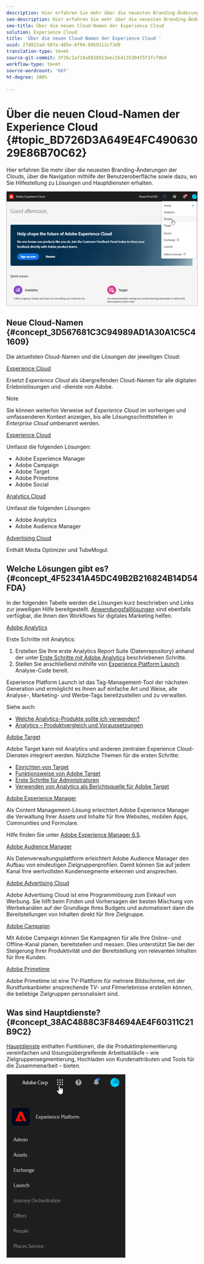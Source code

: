 ```yaml
---
description: Hier erfahren Sie mehr über die neuesten Branding-Änderungen der Clouds, über die Navigation mithilfe der Benutzeroberfläche sowie dazu, wo Sie Hilfestellung zu Lösungen und Hauptdiensten erhalten.
seo-description: Hier erfahren Sie mehr über die neuesten Branding-Änderungen der Clouds, über die Navigation mithilfe der Benutzeroberfläche sowie dazu, wo Sie Hilfestellung zu Lösungen und Hauptdiensten erhalten.
seo-title: Über die neuen Cloud-Namen der Experience Cloud
solution: Experience Cloud
title: 'Über die neuen Cloud-Namen der Experience Cloud '
uuid: 27d022ad-50fa-485e-8f94-0959112cf3d0
translation-type: tm+mt
source-git-commit: 3f26c1af19a0838913eec2b4135304f5f3fcf0b4
workflow-type: tm+mt
source-wordcount: '667'
ht-degree: 100%

---
```



# Über die neuen Cloud-Namen der Experience Cloud {#topic_BD726D3A649E4FC49063029E86B70C62}

Hier erfahren Sie mehr über die neuesten Branding-Änderungen der Clouds, über die Navigation mithilfe der Benutzeroberfläche sowie dazu, wo Sie Hilfestellung zu Lösungen und Hauptdiensten erhalten.

![](assets/cloud-pulldown.png)

## Neue Cloud-Namen {#concept_3D567681C3C94989AD1A30A1C5C41609}

Die aktuellsten Cloud-Namen und die Lösungen der jeweiligen Cloud:

[Experience Cloud](https://www.adobe.com/de/experience-cloud.html?promoid=FZPQZ2HS&amp;mv=other)

Ersetzt *Experience Cloud* als übergreifenden Cloud-Namen für alle digitalen Erlebnislösungen und -dienste von Adobe.

>[!NOTE]
>
>Sie können weiterhin Verweise auf *Experience Cloud* im vorherigen und umfassenderen Kontext anzeigen, bis alle Lösungsschnittstellen in *Enterprise Cloud* umbenannt werden.

[Experience Cloud](https://www.adobe.com/de/marketing-cloud.html)

Umfasst die folgenden Lösungen:

* Adobe Experience Manager
* Adobe Campaign
* Adobe Target
* Adobe Primetime
* Adobe Social

[Analytics Cloud](https://www.adobe.com/de/data-analytics-cloud.html)

Umfasst die folgenden Lösungen:

* Adobe Analytics
* Adobe Audience Manager

[Advertising Cloud](https://www.adobe.com/de/advertising-cloud.html)

Enthält Media Optimizer und TubeMogul.

## Welche Lösungen gibt es?  {#concept_4F52341A45DC49B2B216824B14D54FDA}

In der folgenden Tabelle werden die Lösungen kurz beschrieben und Links zur jeweiligen Hilfe bereitgestellt. [Anwendungsfalllösungen](https://helpx.adobe.com/marketing-cloud/how-to/use-cases.html) sind ebenfalls verfügbar, die Ihnen den Workflows für digitales Marketing helfen.

[Adobe Analytics](https://docs.adobe.com/content/help/de-DE/analytics/landing/home.html)

Erste Schritte mit Analytics:

1. Erstellen Sie Ihre erste Analytics Report Suite (Datenrepository) anhand der unter [Erste Schritte mit Adobe Analytics](https://docs.adobe.com/content/help/de-DE/analytics/analyze/analysis-workspace/home.html) beschriebenen Schritte.
1. Stellen Sie anschließend mithilfe von [Experience Platform Launch](https://docs.adobe.com/content/help/de-DE/launch/using/intro/get-started/quick-start.html) Analyse-Code bereit.

Experience Platform Launch ist das Tag-Management-Tool der nächsten Generation und ermöglicht es Ihnen auf einfache Art und Weise, alle Analyse-, Marketing- und Werbe-Tags bereitzustellen und zu verwalten.

Siehe auch:

* [Welche Analytics-Produkte sollte ich verwenden?](https://docs.adobe.com/content/help/de-DE/analytics/admin/admin-overview/which-analytics-tool.html)
* [Analytics – Produktvergleich und Voraussetzungen](https://docs.adobe.com/content/help/de-DE/analytics/admin/admin-overview/analytics-product-comparison.html)

[Adobe Target](https://docs.adobe.com/content/help/de-DE/target/using/target-home.html)

Adobe Target kann mit Analytics und anderen zentralen Experience Cloud-Diensten integriert werden. Nützliche Themen für die ersten Schritte:

* [Einrichten von Target](https://docs.adobe.com/content/help/de-DE/target/using/administer/administrating-target.html)
* [Funktionsweise von Adobe Target](https://docs.adobe.com/content/help/de-DE/target/using/introduction/how-target-works.html)
* [Erste Schritte für Administratoren](https://docs.adobe.com/content/help/de-DE/target/using/administer/start-target.html)
* [Verwenden von Analytics als Berichtsquelle für Adobe Target](https://docs.adobe.com/content/help/de-DE/target/using/integrate/a4t/a4t.html)

[Adobe Experience Manager](https://helpx.adobe.com/de/support/experience-manager/6-5.html)

Als Content Management-Lösung erleichtert Adobe Experience Manager die Verwaltung Ihrer Assets und Inhalte für Ihre Websites, mobilen Apps, Communities und Formulare.

Hilfe finden Sie unter [Adobe Experience Manager 6.5](https://helpx.adobe.com/de/support/experience-manager/6-5.html).

[Adobe Audience Manager](https://docs.adobe.com/content/help/de-DE/audience-manager/user-guide/aam-home.html)

Als Datenverwaltungsplattform erleichtert Adobe Audience Manager den Aufbau von eindeutigen Zielgruppenprofilen. Damit können Sie auf jedem Kanal Ihre wertvollsten Kundensegmente erkennen und ansprechen.

[Adobe Advertising Cloud](https://docs.adobe.com/content/help/de-DE/release-notes/experience-cloud/current.html#adcloud)

Adobe Advertising Cloud ist eine Programmlösung zum Einkauf von Werbung. Sie hilft beim Finden und Vorhersagen der besten Mischung von Werbekanälen auf der Grundlage Ihres Budgets und automatisiert dann die Bereitstellungen von Inhalten direkt für Ihre Zielgruppe.

[Adobe Campaign](https://docs.adobe.com/content/help/en/campaign-standard/using/getting-started/about-adobe-campaign/campaign-orchestration.html)

Mit Adobe Campaign können Sie Kampagnen für alle Ihre Online- und Offline-Kanal planen, bereitstellen und messen. Dies unterstützt Sie bei der Steigerung Ihrer Produktivität und der Bereitstellung von relevanten Inhalten für Ihre Kunden.

[Adobe Primetime](https://helpx.adobe.com/de/support/primetime.html)

Adobe Primetime ist eine TV-Plattform für mehrere Bildschirme, mit der Rundfunkanbieter ansprechende TV- und Filmerlebnisse erstellen können, die beliebige Zielgruppen personalisiert sind.

## Was sind Hauptdienste?  {#concept_38AC4888C3F84694AE4F60311C21B9C2}

[Hauptdienste](https://docs.adobe.com/content/help/de-DE/core-services/interface/about-core-services/core-services-landing.html) enthalten Funktionen, die die Produktimplementierung vereinfachen und lösungsübergreifende Arbeitsabläufe – wie Zielgruppensegmentierung, Hochladen von Kundenattributen und Tools für die Zusammenarbeit – bieten.

![](assets/core-services.png)
